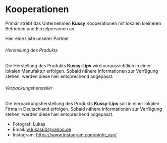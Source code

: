

# Kooperationen

Primär strebt das Unternehmen **Kussy** Kooperationen mit lokalen kleineren Betrieben und Einzelpersonen an. 

Hier eine Liste unserer Partner 



###### Herstellung des Produkts 

Die Herstellung des Produkts **Kussy-Lips** wird voraussichtlich in einer lokalen Manufaktur erfolgen. Sobald nähere Informationen zur Verfügung stehen, werden diese hier entsprechend angepasst.


###### Verpackungshersteller

Die Verpackungsherstellung des Produkts **Kussy-Lips** soll in einer lokalen Firma in Deutschland erfolgen. Sobald nähere Informationen zur Verfügung stehen, werden diese hier entsprechend angepasst.

- Fotograf: Lukas 
- Email: w.lukas60@yahoo.de
- Instagram: https://www.instagram.com/night_vsn/
